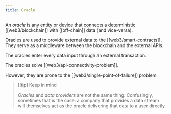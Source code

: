 ```yaml
---
title: Oracle
---
```


An _oracle_ is any entity or device that connects a deterministic [[web3/blockchain]] with [[off-chain]] data (and vice-versa).

Oracles are used to provide external data to the [[web3/smart-contracts]]. They serve as a middleware between the blockchain and the external APIs.

The oracles enter every data input through an external transaction.

The oracles solve [[web3/api-connectivity-problem]].

However, they are prone to the [[web3/single-point-of-failure]] problem.

> [!tip] Keep in mind
>
> _Oracles_ and _data providers_ are not the same thing. Confusingly, sometimes that is the case: a company that provides a data stream will themselves act as the oracle delivering that data to a user directly.
